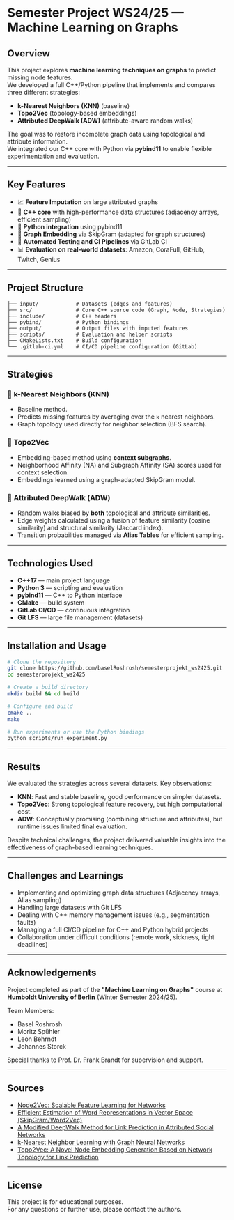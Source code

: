 # Semester Project WS24/25 — Machine Learning on Graphs

## Overview

This project explores **machine learning techniques on graphs** to predict missing node features.  
We developed a full C++/Python pipeline that implements and compares three different strategies:

- **k-Nearest Neighbors (KNN)** (baseline)
- **Topo2Vec** (topology-based embeddings)
- **Attributed DeepWalk (ADW)** (attribute-aware random walks)

The goal was to restore incomplete graph data using topological and attribute information.  
We integrated our C++ core with Python via **pybind11** to enable flexible experimentation and evaluation.

---

## Key Features

- 📈 **Feature Imputation** on large attributed graphs
- 🚀 **C++ core** with high-performance data structures (adjacency arrays, efficient sampling)
- 🔗 **Python integration** using pybind11
- 🔬 **Graph Embedding** via SkipGram (adapted for graph structures)
- 🧪 **Automated Testing and CI Pipelines** via GitLab CI
- 📊 **Evaluation on real-world datasets**: Amazon, CoraFull, GitHub, Twitch, Genius

---

## Project Structure

```
├── input/            # Datasets (edges and features)
├── src/              # Core C++ source code (Graph, Node, Strategies)
├── include/          # C++ headers
├── pybind/           # Python bindings
├── output/           # Output files with imputed features
├── scripts/          # Evaluation and helper scripts
├── CMakeLists.txt    # Build configuration
└── .gitlab-ci.yml    # CI/CD pipeline configuration (GitLab)
```

---

## Strategies

### 🔹 k-Nearest Neighbors (KNN)
- Baseline method.
- Predicts missing features by averaging over the `k` nearest neighbors.
- Graph topology used directly for neighbor selection (BFS search).

### 🔹 Topo2Vec
- Embedding-based method using **context subgraphs**.
- Neighborhood Affinity (NA) and Subgraph Affinity (SA) scores used for context selection.
- Embeddings learned using a graph-adapted SkipGram model.

### 🔹 Attributed DeepWalk (ADW)
- Random walks biased by **both** topological and attribute similarities.
- Edge weights calculated using a fusion of feature similarity (cosine similarity) and structural similarity (Jaccard index).
- Transition probabilities managed via **Alias Tables** for efficient sampling.

---

## Technologies Used

- **C++17** — main project language
- **Python 3** — scripting and evaluation
- **pybind11** — C++ to Python interface
- **CMake** — build system
- **GitLab CI/CD** — continuous integration
- **Git LFS** — large file management (datasets)

---

## Installation and Usage

```bash
# Clone the repository
git clone https://github.com/baselRoshrosh/semesterprojekt_ws2425.git
cd semesterprojekt_ws2425

# Create a build directory
mkdir build && cd build

# Configure and build
cmake ..
make

# Run experiments or use the Python bindings
python scripts/run_experiment.py
```

---

## Results

We evaluated the strategies across several datasets. Key observations:

- **KNN**: Fast and stable baseline, good performance on simpler datasets.
- **Topo2Vec**: Strong topological feature recovery, but high computational cost.
- **ADW**: Conceptually promising (combining structure and attributes), but runtime issues limited final evaluation.

Despite technical challenges, the project delivered valuable insights into the effectiveness of graph-based learning techniques.

---

## Challenges and Learnings

- Implementing and optimizing graph data structures (Adjacency arrays, Alias sampling)
- Handling large datasets with Git LFS
- Dealing with C++ memory management issues (e.g., segmentation faults)
- Managing a full CI/CD pipeline for C++ and Python hybrid projects
- Collaboration under difficult conditions (remote work, sickness, tight deadlines)

---

## Acknowledgements

Project completed as part of the **"Machine Learning on Graphs"** course at **Humboldt University of Berlin** (Winter Semester 2024/25).

Team Members:
- Basel Roshrosh
- Moritz Spühler
- Leon Behrndt
- Johannes Storck

Special thanks to Prof. Dr. Frank Brandt for supervision and support.

---

## Sources

- [Node2Vec: Scalable Feature Learning for Networks](https://dl.acm.org/doi/10.1145/2939672.2939754)
- [Efficient Estimation of Word Representations in Vector Space (SkipGram/Word2Vec)](https://arxiv.org/abs/1301.3781)
- [A Modified DeepWalk Method for Link Prediction in Attributed Social Networks](https://link.springer.com/article/10.1007/s00607-021-00982-2)
- [k-Nearest Neighbor Learning with Graph Neural Networks](https://www.mdpi.com/2227-7390/9/8/830)
- [Topo2Vec: A Novel Node Embedding Generation Based on Network Topology for Link Prediction](https://github.com/user-attachments/files/19931214/topo2vec.pdf)

---

## License

This project is for educational purposes.  
For any questions or further use, please contact the authors.


